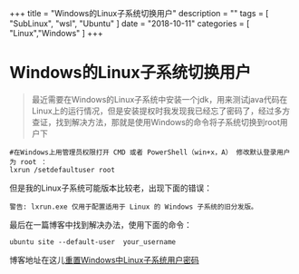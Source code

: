 +++
title = "Windows的Linux子系统切换用户"
description = ""
tags = [
    "SubLinux",
    "wsl",
	"Ubuntu"
]
date = "2018-10-11"
categories = [
	"Linux","Windows"
]
+++
# Windows的Linux子系统切换用户
> 最近需要在Windows的Linux子系统中安装一个jdk，用来测试java代码在Linux上的运行情况，但是安装提权时我发现我已经忘了密码了，经过多方查证，找到解决方法，那就是使用Windows的命令将子系统切换到root用户下
```
#在Windows上用管理员权限打开 CMD 或者 PowerShell（win+x，A） 修改默认登录用户为 root ：
lxrun /setdefaultuser root
```
但是我的Linux子系统可能版本比较老，出现下面的错误：
```
警告: lxrun.exe 仅用于配置适用于 Linux 的 Windows 子系统的旧分发版。
```
最后在一篇博客中找到解决办法，使用下面的命令：
```
ubuntu site --default-user  your_username
```
博客地址在这儿[重置Windows中Linux子系统用户密码](https://www.hida.in/reset-the-password-in-linux-bash-in-windows.html)